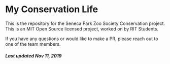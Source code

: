 # My Conservation Life

This is the repository for the Seneca Park Zoo Society Conservation project. This is an MIT Open Source licensed project, worked on by RIT Students.

If you have any questions or would like to make a PR, please reach out to one of the team members. 


##### Last updated Nov 11, 2019
